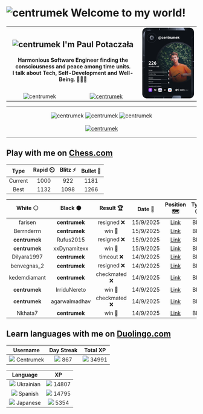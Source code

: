 <h1>
  <img
    src="https://emojis.slackmojis.com/emojis/images/1531849430/4246/blob-sunglasses.gif"
    width="30"
    alt="centrumek"
  />
  Welcome to my world!
</h1>

<table>
  <tbody>
    <tr>
      <td align="center" width="70%" colspan="2">
        <h2>
          <img
            src="https://raw.githubusercontent.com/MartinHeinz/MartinHeinz/master/wave.gif"
            width="30px"
            alt="centrumek"
          />
          I'm Paul Potaczała
        </h2>
        <h4>
          Harmonious Software Engineer finding the consciousness and peace among time units.
          <br/>
          I talk about Tech, Self-Development and Well-Being. 🌿🧘🚀
        </h4>
      </td>
      <td width="30%" rowspan="2">
        <a href="https://app.daily.dev/centrumek">
          <img
            src="./devcard.svg"
            alt="centrumek"
          />
        </a>
      </td>
    </tr>
    <tr align="center">
      <td>
        <img
          src="https://komarev.com/ghpvc/?username=centrumek&label=visitors&color=0e75b6&style=flat"
          alt="centrumek"
        >
      </td>
      <td>
        <a href="https://stackoverflow.com/users/14496012/centrumek">
          <img
            src="https://stackoverflow.com/users/flair/14496012.png?theme=dark"
            alt="centrumek"
          >
        </a>
      </td>
    </tr>
  </tbody>
</table>

---
<div align="center">
  <img 
    src="https://github-readme-stats.vercel.app/api?username=centrumek&show_icons=true&count_private=true&theme=dark&hide_border=true&hide=issues,contribs&bg_color=00000000"
    alt="centrumek"
  />
  <img
    src="https://github-readme-stats.vercel.app/api/top-langs/?username=centrumek&layout=compact&hide_border=true&theme=dark&bg_color=00000000&langs_count=6&exclude_repo=air-statistic-app"
    alt="centrumek"
  />
  <img 
    src="https://github-readme-streak-stats.herokuapp.com?user=centrumek&theme=dark&hide_border=true&background=FFFFFF00"
    alt="centrumek"
  />
  <br/>
  <br/>
  <a href="https://www.buymeacoffee.com/centrumek">
    <img
      src="https://cdn.buymeacoffee.com/buttons/v2/default-orange.png"
      height="50"
      width="210"
      alt="centrumek"
    />
  </a>
</div>

---

## Play with me on [Chess.com](https://www.chess.com/member/centrumek)

<div align="center">
<!--START_SECTION:chessStats-->
<!-- Automatically generated with https://github.com/Balastrong/chess-stats-action -->

| Type | Rapid ⏲️ | Blitz ⚡ | Bullet 🔫 |
|:---:|:---:|:---:|:---:|
| Current | 1000 | 922 | 1181 |
| Best | 1132 | 1098 | 1266 |

| White ⚪ | Black ⚫ | Result 🏆 | Date 📅 | Position 🗺️ | Type 🕕 |
|:---:|:---:|:---:|:---:|:---:|:---:|
| farisen | **centrumek** | resigned ❌ | 15/9/2025 | <a href="http://www.ee.unb.ca/cgi-bin/tervo/fen.pl?select=5k1b/7P/P5K1/2p1p3/2B1P3/8/5P2/8 b - - 0 46">Link</a> | Blitz |
| Berrnderrn | **centrumek** | win 🥇 | 15/9/2025 | <a href="http://www.ee.unb.ca/cgi-bin/tervo/fen.pl?select=4k1r1/3b4/2p4p/2Rp4/5p1K/4P1P1/5PPq/r7 w - - 0 39">Link</a> | Blitz |
| **centrumek** | Rufus2015 | resigned ❌ | 15/9/2025 | <a href="http://www.ee.unb.ca/cgi-bin/tervo/fen.pl?select=6k1/1q4p1/3p4/5r2/1P1p4/P4p2/1KP2R2/8 w - - 0 38">Link</a> | Blitz |
| **centrumek** | xxDynamitexx | win 🥇 | 15/9/2025 | <a href="http://www.ee.unb.ca/cgi-bin/tervo/fen.pl?select=r4rk1/pp1nnppQ/1q1bp3/1P1p2P1/3P4/4PP2/2PB4/RN2K1NR b KQ - 2 16">Link</a> | Blitz |
| Dilyara1997 | **centrumek** | timeout ❌ | 14/9/2025 | <a href="http://www.ee.unb.ca/cgi-bin/tervo/fen.pl?select=8/8/8/1K6/5k2/8/R7/8 b - - 0 62">Link</a> | Blitz |
| benvegnas_2 | **centrumek** | resigned ❌ | 14/9/2025 | <a href="http://www.ee.unb.ca/cgi-bin/tervo/fen.pl?select=8/P2R4/8/1k3pp1/8/7P/3p1PP1/6K1 b - - 0 44">Link</a> | Blitz |
| kedemdiamant | **centrumek** | checkmated ❌ | 14/9/2025 | <a href="http://www.ee.unb.ca/cgi-bin/tervo/fen.pl?select=1Rk2r2/4R3/8/4B1p1/r7/4P3/b1PK2PP/8 b - - 12 30">Link</a> | Blitz |
| **centrumek** | IrriduNereto | win 🥇 | 14/9/2025 | <a href="http://www.ee.unb.ca/cgi-bin/tervo/fen.pl?select=r7/1ppR4/p3pr2/5k2/PP1P4/2P1nNK1/8/4R3 b - - 2 42">Link</a> | Blitz |
| **centrumek** | agarwalmadhav | checkmated ❌ | 14/9/2025 | <a href="http://www.ee.unb.ca/cgi-bin/tervo/fen.pl?select=r4rk1/6pp/4p3/3p1pP1/pq3P2/K2n3P/P2RN3/R7 w - - 0 26">Link</a> | Blitz |
| Nkhata7 | **centrumek** | win 🥇 | 14/9/2025 | <a href="http://www.ee.unb.ca/cgi-bin/tervo/fen.pl?select=8/6k1/3bB2p/5PpK/3p1P2/7q/8/8 w - - 3 53">Link</a> | Blitz |

<!--END_SECTION:chessStats-->
</div>

## Learn languages with me on [Duolingo.com](https://www.duolingo.com/profile/Centrumek)

<div align="center">
<!--START_SECTION:duolingoStats-->
<!-- Automatically generated with https://github.com/centrumek/duolingo-readme-stats-->

| Username | Day Streak | Total XP |
|:---:|:---:|:---:|
| <img src="https://raw.githubusercontent.com/centrumek/duolingo-readme-stats/main/assets/duolingo.png" height="12"> Centrumek | <img src="https://raw.githubusercontent.com/centrumek/duolingo-readme-stats/main/assets/streakactive.svg" height="12"> 867 | <img src="https://raw.githubusercontent.com/centrumek/duolingo-readme-stats/main/assets/xp.svg" height="12"> 34991 |

| Language | XP |
|:---:|:---:|
| <img src="https://raw.githubusercontent.com/centrumek/duolingo-readme-stats/main/assets/langs/ukrainian.svg" height="12"> Ukrainian | <img src="https://raw.githubusercontent.com/centrumek/duolingo-readme-stats/main/assets/xp.svg" height="12"> 14807 |
| <img src="https://raw.githubusercontent.com/centrumek/duolingo-readme-stats/main/assets/langs/spanish.svg" height="12"> Spanish | <img src="https://raw.githubusercontent.com/centrumek/duolingo-readme-stats/main/assets/xp.svg" height="12"> 14795 |
| <img src="https://raw.githubusercontent.com/centrumek/duolingo-readme-stats/main/assets/langs/japanese.svg" height="12"> Japanese | <img src="https://raw.githubusercontent.com/centrumek/duolingo-readme-stats/main/assets/xp.svg" height="12"> 5354 |

<!--END_SECTION:duolingoStats-->
</div>
<!--
**centrumek/centrumek** is a ✨ _special_ ✨ repository because its `README.md` (this file) appears on your GitHub profile.

Here are some ideas to get you started:

- 🔭 I’m currently working on ...
- 🌱 I’m currently learning ...
- 👯 I’m looking to collaborate on ...
- 🤔 I’m looking for help with ...
- 💬 Ask me about ...
- 📫 How to reach me: ...
- 😄 Pronouns: ...
- ⚡ Fun fact: ...
-->
